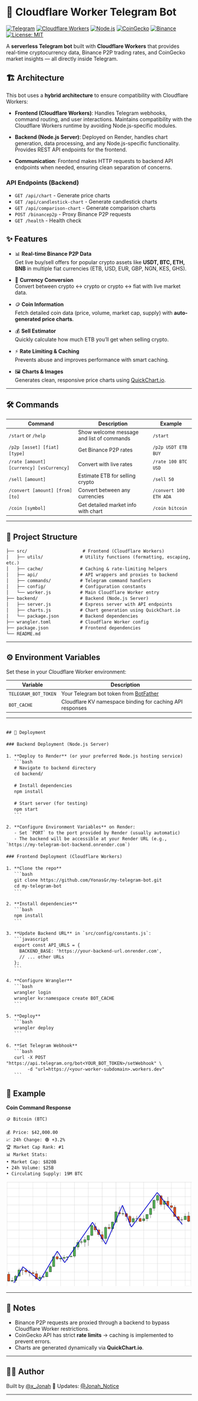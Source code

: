 # 🚀 Cloudflare Worker Telegram Bot

[![Telegram](https://img.shields.io/badge/Telegram-Bot-blue?logo=telegram)](https://t.me/x_Jonah)  [![Cloudflare Workers](https://img.shields.io/badge/Cloudflare-Workers-F38020?logo=cloudflare&logoColor=white)](https://workers.cloudflare.com/)  [![Node.js](https://img.shields.io/badge/Node.js-18.x-green?logo=node.js&logoColor=white)](https://nodejs.org/)  [![CoinGecko](https://img.shields.io/badge/API-CoinGecko-7289DA?logo=coingecko)](https://www.coingecko.com/)  [![Binance](https://img.shields.io/badge/API-Binance-FCD535?logo=binance&logoColor=black)](https://binance.com)  [![License: MIT](https://img.shields.io/badge/License-MIT-yellow.svg)](LICENSE)

A **serverless Telegram bot** built with **Cloudflare Workers** that provides real-time cryptocurrency data, Binance P2P trading rates, and CoinGecko market insights — all directly inside Telegram.

## 🏗️ Architecture

This bot uses a **hybrid architecture** to ensure compatibility with Cloudflare Workers:

- **Frontend (Cloudflare Workers)**: Handles Telegram webhooks, command routing, and user interactions. Maintains compatibility with the Cloudflare Workers runtime by avoiding Node.js-specific modules.

- **Backend (Node.js Server)**: Deployed on Render, handles chart generation, data processing, and any Node.js-specific functionality. Provides REST API endpoints for the frontend.

- **Communication**: Frontend makes HTTP requests to backend API endpoints when needed, ensuring clean separation of concerns.

### API Endpoints (Backend)
- `GET /api/chart` - Generate price charts
- `GET /api/candlestick-chart` - Generate candlestick charts  
- `GET /api/comparison-chart` - Generate comparison charts
- `POST /binancep2p` - Proxy Binance P2P requests
- `GET /health` - Health check


## ✨ Features

- 📊 **Real-time Binance P2P Data**  
  Get live buy/sell offers for popular crypto assets like **USDT, BTC, ETH, BNB** in multiple fiat currencies (ETB, USD, EUR, GBP, NGN, KES, GHS).

- 💱 **Currency Conversion**  
  Convert between crypto ↔ crypto or crypto ↔ fiat with live market data.

- 🪙 **Coin Information**  
  Fetch detailed coin data (price, volume, market cap, supply) with **auto-generated price charts**.

- 💰 **Sell Estimator**  
  Quickly calculate how much ETB you’ll get when selling crypto.

- ⚡ **Rate Limiting & Caching**  
  Prevents abuse and improves performance with smart caching.

- 🖼 **Charts & Images**  
  Generates clean, responsive price charts using [QuickChart.io](https://quickchart.io/).

---

## 🛠️ Commands

| Command | Description | Example |
|---------|-------------|---------|
| `/start` or `/help` | Show welcome message and list of commands | `/start` |
| `/p2p [asset] [fiat] [type]` | Get Binance P2P rates | `/p2p USDT ETB BUY` |
| `/rate [amount] [currency] [vsCurrency]` | Convert with live rates | `/rate 100 BTC USD` |
| `/sell [amount]` | Estimate ETB for selling crypto | `/sell 50` |
| `/convert [amount] [from] [to]` | Convert between any currencies | `/convert 100 ETH ADA` |
| `/coin [symbol]` | Get detailed market info with chart | `/coin bitcoin` |

---

## 📂 Project Structure

```
├── src/                     # Frontend (Cloudflare Workers)
│   ├── utils/              # Utility functions (formatting, escaping, etc.)
│   ├── cache/              # Caching & rate-limiting helpers  
│   ├── api/                # API wrappers and proxies to backend
│   ├── commands/           # Telegram command handlers
│   ├── config/             # Configuration constants
│   └── worker.js           # Main Cloudflare Worker entry
├── backend/                # Backend (Node.js Server)
│   ├── server.js           # Express server with API endpoints
│   ├── charts.js           # Chart generation using QuickChart.io
│   └── package.json        # Backend dependencies
├── wrangler.toml           # Cloudflare Worker config
├── package.json            # Frontend dependencies  
└── README.md
```

---

## ⚙️ Environment Variables

Set these in your Cloudflare Worker environment:

| Variable | Description |
|----------|-------------|
| `TELEGRAM_BOT_TOKEN` | Your Telegram bot token from [BotFather](https://t.me/BotFather) |
| `BOT_CACHE` | Cloudflare KV namespace binding for caching API responses |

---

````

## 🚀 Deployment

### Backend Deployment (Node.js Server)

1. **Deploy to Render** (or your preferred Node.js hosting service)
   ```bash
   # Navigate to backend directory
   cd backend/
   
   # Install dependencies
   npm install
   
   # Start server (for testing)
   npm start
   ```

2. **Configure Environment Variables** on Render:
   - Set `PORT` to the port provided by Render (usually automatic)
   - The backend will be accessible at your Render URL (e.g., `https://my-telegram-bot-backend.onrender.com`)

### Frontend Deployment (Cloudflare Workers)

1. **Clone the repo**
   ```bash
   git clone https://github.com/YonasGr/my-telegram-bot.git
   cd my-telegram-bot
   ```

2. **Install dependencies**
   ```bash
   npm install
   ```

3. **Update Backend URL** in `src/config/constants.js`:
   ```javascript
   export const API_URLS = {
     BACKEND_BASE: 'https://your-backend-url.onrender.com',
     // ... other URLs
   };
   ```

4. **Configure Wrangler**
   ```bash
   wrangler login
   wrangler kv:namespace create BOT_CACHE
   ```

5. **Deploy**
   ```bash
   wrangler deploy
   ```

6. **Set Telegram Webhook**
   ```bash
   curl -X POST "https://api.telegram.org/bot<YOUR_BOT_TOKEN>/setWebhook" \
        -d "url=https://<your-worker-subdomain>.workers.dev"
   ```
````

## 📸 Example

**Coin Command Response**

```
🪙 Bitcoin (BTC)

💰 Price: $42,000.00
📈 24h Change: 🟢 +3.2%
🏆 Market Cap Rank: #1
📊 Market Stats:
• Market Cap: $820B
• 24h Volume: $25B
• Circulating Supply: 19M BTC
```

![Sample Chart](src/image.png)

---

## 📌 Notes

* Binance P2P requests are proxied through a backend to bypass Cloudflare Worker restrictions.
* CoinGecko API has strict **rate limits** → caching is implemented to prevent errors.
* Charts are generated dynamically via **QuickChart.io**.

---

## 👨‍💻 Author

Built by [@x\_Jonah](https://t.me/x_Jonah)
📢 Updates: [@Jonah\_Notice](https://t.me/Jonah_Notice)

---
